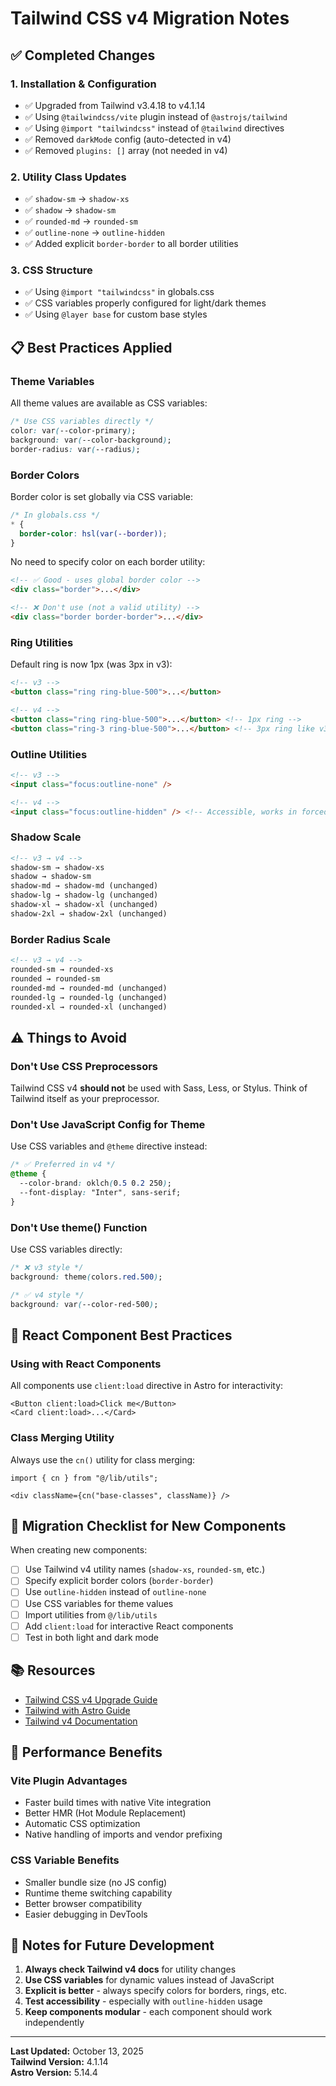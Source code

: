 # Tailwind CSS v4 Migration Notes

## ✅ Completed Changes

### 1. **Installation & Configuration**
- ✅ Upgraded from Tailwind v3.4.18 to v4.1.14
- ✅ Using `@tailwindcss/vite` plugin instead of `@astrojs/tailwind`
- ✅ Using `@import "tailwindcss"` instead of `@tailwind` directives
- ✅ Removed `darkMode` config (auto-detected in v4)
- ✅ Removed `plugins: []` array (not needed in v4)

### 2. **Utility Class Updates**
- ✅ `shadow-sm` → `shadow-xs`
- ✅ `shadow` → `shadow-sm`
- ✅ `rounded-md` → `rounded-sm`
- ✅ `outline-none` → `outline-hidden`
- ✅ Added explicit `border-border` to all border utilities

### 3. **CSS Structure**
- ✅ Using `@import "tailwindcss"` in globals.css
- ✅ CSS variables properly configured for light/dark themes
- ✅ Using `@layer base` for custom base styles

## 📋 Best Practices Applied

### Theme Variables
All theme values are available as CSS variables:
```css
/* Use CSS variables directly */
color: var(--color-primary);
background: var(--color-background);
border-radius: var(--radius);
```

### Border Colors
Border color is set globally via CSS variable:
```css
/* In globals.css */
* {
  border-color: hsl(var(--border));
}
```

No need to specify color on each border utility:
```html
<!-- ✅ Good - uses global border color -->
<div class="border">...</div>

<!-- ❌ Don't use (not a valid utility) -->
<div class="border border-border">...</div>
```

### Ring Utilities
Default ring is now 1px (was 3px in v3):
```html
<!-- v3 -->
<button class="ring ring-blue-500">...</button>

<!-- v4 -->
<button class="ring ring-blue-500">...</button> <!-- 1px ring -->
<button class="ring-3 ring-blue-500">...</button> <!-- 3px ring like v3 -->
```

### Outline Utilities
```html
<!-- v3 -->
<input class="focus:outline-none" />

<!-- v4 -->
<input class="focus:outline-hidden" /> <!-- Accessible, works in forced colors mode -->
```

### Shadow Scale
```html
<!-- v3 → v4 -->
shadow-sm → shadow-xs
shadow → shadow-sm
shadow-md → shadow-md (unchanged)
shadow-lg → shadow-lg (unchanged)
shadow-xl → shadow-xl (unchanged)
shadow-2xl → shadow-2xl (unchanged)
```

### Border Radius Scale
```html
<!-- v3 → v4 -->
rounded-sm → rounded-xs
rounded → rounded-sm
rounded-md → rounded-md (unchanged)
rounded-lg → rounded-lg (unchanged)
rounded-xl → rounded-xl (unchanged)
```

## ⚠️ Things to Avoid

### Don't Use CSS Preprocessors
Tailwind CSS v4 **should not** be used with Sass, Less, or Stylus.
Think of Tailwind itself as your preprocessor.

### Don't Use JavaScript Config for Theme
Use CSS variables and `@theme` directive instead:
```css
/* ✅ Preferred in v4 */
@theme {
  --color-brand: oklch(0.5 0.2 250);
  --font-display: "Inter", sans-serif;
}
```

### Don't Use theme() Function
Use CSS variables directly:
```css
/* ❌ v3 style */
background: theme(colors.red.500);

/* ✅ v4 style */
background: var(--color-red-500);
```

## 🎯 React Component Best Practices

### Using with React Components
All components use `client:load` directive in Astro for interactivity:
```astro
<Button client:load>Click me</Button>
<Card client:load>...</Card>
```

### Class Merging Utility
Always use the `cn()` utility for class merging:
```tsx
import { cn } from "@/lib/utils";

<div className={cn("base-classes", className)} />
```

## 🔄 Migration Checklist for New Components

When creating new components:

- [ ] Use Tailwind v4 utility names (`shadow-xs`, `rounded-sm`, etc.)
- [ ] Specify explicit border colors (`border-border`)
- [ ] Use `outline-hidden` instead of `outline-none`
- [ ] Use CSS variables for theme values
- [ ] Import utilities from `@/lib/utils`
- [ ] Add `client:load` for interactive React components
- [ ] Test in both light and dark mode

## 📚 Resources

- [Tailwind CSS v4 Upgrade Guide](https://tailwindcss.com/docs/upgrade-guide)
- [Tailwind with Astro Guide](https://docs.astro.build/en/guides/styling/#tailwind)
- [Tailwind v4 Documentation](https://tailwindcss.com/docs)

## 🚀 Performance Benefits

### Vite Plugin Advantages
- Faster build times with native Vite integration
- Better HMR (Hot Module Replacement)
- Automatic CSS optimization
- Native handling of imports and vendor prefixing

### CSS Variable Benefits
- Smaller bundle size (no JS config)
- Runtime theme switching capability
- Better browser compatibility
- Easier debugging in DevTools

## 📝 Notes for Future Development

1. **Always check Tailwind v4 docs** for utility changes
2. **Use CSS variables** for dynamic values instead of JavaScript
3. **Explicit is better** - always specify colors for borders, rings, etc.
4. **Test accessibility** - especially with `outline-hidden` usage
5. **Keep components modular** - each component should work independently

---

**Last Updated:** October 13, 2025  
**Tailwind Version:** 4.1.14  
**Astro Version:** 5.14.4
